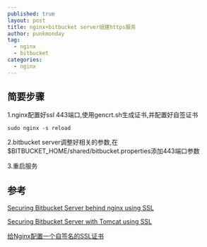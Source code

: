 ```yaml
---
published: true
layout: post
title: nginx+bitbucket server组建https服务
author: punkmonday
tag:
  - nginx
  - bitbucket
categories:
  - nginx
---
```

## 简要步骤

1.nginx配置好ssl 443端口,使用gencrt.sh生成证书,并配置好自签证书

```
sudo nginx -s reload
```

2.bitbucket server调整好相关的参数,在$BITBUCKET_HOME/shared/bitbucket.properties添加443端口参数

3.重启服务

## 参考

[Securing Bitbucket Server behind nginx using SSL](https://confluence.atlassian.com/bitbucketserver/securing-bitbucket-server-behind-nginx-using-ssl-776640112.html)

[Securing Bitbucket Server with Tomcat using SSL](https://confluence.atlassian.com/bitbucketserver/securing-bitbucket-server-with-tomcat-using-ssl-776640127.html)

[给Nginx配置一个自签名的SSL证书](https://www.liaoxuefeng.com/article/0014189023237367e8d42829de24b6eaf893ca47df4fb5e000)
